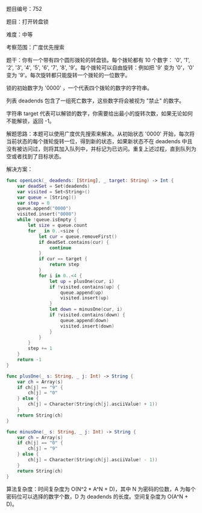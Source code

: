 题目编号：752

题目：打开转盘锁

难度：中等

考察范围：广度优先搜索

题干：你有一个带有四个圆形拨轮的转盘锁。每个拨轮都有 10 个数字： '0', '1', '2', '3', '4', '5', '6', '7', '8', '9'。每个拨轮可以自由旋转：例如把 '9' 变为 '0'，'0' 变为 '9'。每次旋转都只能旋转一个拨轮的一位数字。

锁的初始数字为 '0000' ，一个代表四个拨轮的数字的字符串。

列表 deadends 包含了一组死亡数字，这些数字将会被视为 "禁止" 的数字。

字符串 target 代表可以解锁的数字，你需要给出最小的旋转次数，如果无论如何不能解锁，返回 -1。

解题思路：本题可以使用广度优先搜索来解决。从初始状态 '0000' 开始，每次将当前状态的每个拨轮旋转一位，得到新的状态，如果新状态不在 deadends 中且没有被访问过，则将其加入队列中，并标记为已访问。重复上述过程，直到队列为空或者找到了目标状态。

解决方案：

```swift
func openLock(_ deadends: [String], _ target: String) -> Int {
    var deadSet = Set(deadends)
    var visited = Set<String>()
    var queue = [String]()
    var step = 0
    queue.append("0000")
    visited.insert("0000")
    while !queue.isEmpty {
        let size = queue.count
        for _ in 0..<size {
            let cur = queue.removeFirst()
            if deadSet.contains(cur) {
                continue
            }
            if cur == target {
                return step
            }
            for i in 0..<4 {
                let up = plusOne(cur, i)
                if !visited.contains(up) {
                    queue.append(up)
                    visited.insert(up)
                }
                let down = minusOne(cur, i)
                if !visited.contains(down) {
                    queue.append(down)
                    visited.insert(down)
                }
            }
        }
        step += 1
    }
    return -1
}

func plusOne(_ s: String, _ j: Int) -> String {
    var ch = Array(s)
    if ch[j] == "9" {
        ch[j] = "0"
    } else {
        ch[j] = Character(String(ch[j].asciiValue! + 1))
    }
    return String(ch)
}

func minusOne(_ s: String, _ j: Int) -> String {
    var ch = Array(s)
    if ch[j] == "0" {
        ch[j] = "9"
    } else {
        ch[j] = Character(String(ch[j].asciiValue! - 1))
    }
    return String(ch)
}
```

算法复杂度：时间复杂度为 O(N^2 * A^N + D)，其中 N 为密码的位数，A 为每个密码位可以选择的数字个数，D 为 deadends 的长度。空间复杂度为 O(A^N + D)。